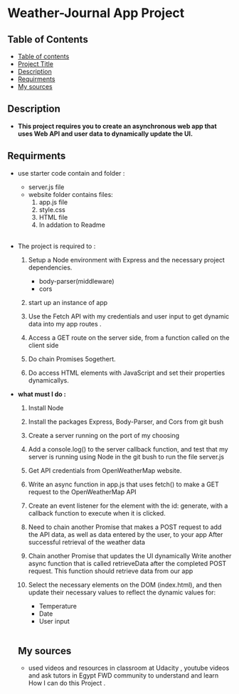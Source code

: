 # Weather-Journal App Project

## Table of Contents

* [Table of contents](#table-of-Content)
* [Project Title](#project-Title)
* [Description](#description)
* [Requirments](#requirments)
* [My sources](#My-Sources)

## Description
- **This project requires you to create an asynchronous web app that uses Web API and user data to dynamically update the UI.**<br>
## Requirments
 - use starter code contain   and folder :

     - server.js file
     - website folder contains files:
       1. app.js file
       2. style.css
       3. HTML file
       4. In addation to Readme
     <br>
- The project is required to :
    1. Setup a Node environment with Express and the necessary project dependencies.
        - body-parser(middleware)
        - cors
    2. start up an instance of app  

    3. Use the Fetch API with my credentials and user input to get dynamic data into my app routes .
    4. Access a GET route on the server side, from a function called on the client side
    5. Do chain Promises 5ogethert.
    6. Do access HTML elements with JavaScript and set their properties dynamicallys.
      <br>
* **what must I do :**
  1.  Install Node
  2.  Install the packages Express, Body-Parser, and Cors from git bush
  3. Create a server running on the port of my choosing
  4. Add a console.log() to the server callback function, and test that my server is running using Node in the git bush to run the file server.js
  5.  Get API credentials from OpenWeatherMap website.
  6.  Write an async function in app.js that uses fetch() to make a GET request to the OpenWeatherMap API
  7. Create an event listener for the element with the id: generate, with a callback function to execute when it is clicked.
  8. Need to chain another Promise that makes a POST request to add the API data, as well as data entered by the user, to your app After  successful retrieval of the weather data
  9. Chain another Promise that updates the UI dynamically Write another async function that is called retrieveData after the completed POST request. This function should retrieve data from our app
  10. Select the necessary elements on the DOM (index.html), and then update their necessary values to reflect the dynamic values for:

      - Temperature
      - Date
      - User input


  <br>

  ## My sources
  - used videos and resources in classroom at Udacity , youtube videos and ask tutors in Egypt FWD community to understand and learn How I can do this Project .
